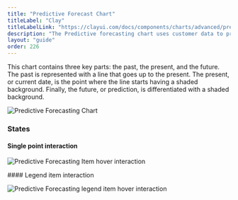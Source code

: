 ```yaml
---
title: "Predictive Forecast Chart"
titleLabel: "Clay"
titleLabelLink: "https://clayui.com/docs/components/charts/advanced/predictive-forecasting.html"
description: "The Predictive forecasting chart uses customer data to predict future data with a declared margin of error."
layout: "guide"
order: 226
---
```


This chart contains three key parts: the past, the present, and the future. The past is represented with a line that goes up to the present. The present, or current date, is the point where the line starts having a shaded background. Finally, the future, or prediction, is differentiated with a shaded background.

![Predictive Forecasting Chart](/images/lexicon/ChartPredictiveForcDefault.jpg)


### States

#### Single point interaction

![Predictive Forecasting Item hover interaction](/images/lexicon/ChartPredictiveForcItem.jpg)


#### Legend item interaction

![Predictive Forecasting legend item hover interaction](/images/lexicon/ChartPredictiveForcLegend.jpg)